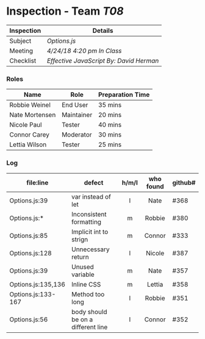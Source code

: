 # Inspection - Team *T08* 
 
Inspection | Details
----- | -----
Subject | *Options.js*
Meeting | *4/24/18 4:20 pm In Class*
Checklist | *Effective JavaScript By: David Herman*

### Roles
Name | Role | Preparation Time
---- | ---- | ----
 Robbie Weinel|End User|35 mins
 Nate Mortensen|Maintainer |20 mins
 Nicole Paul|Tester|40 mins
 Connor Carey|Moderator|30 mins
 Lettia Wilson | Tester | 25 mins

### Log
file:line | defect | h/m/l | who found | github# 
--- | --- |:---:|:---:| ---
 Options.js:39| var instead of let| l | Nate | #368
 Options.js:*| Inconsistent formatting | m |Robbie| #380
 Options.js:85 | Implicit int to strign | m | Connor| #333
 Options.js:128 | Unnecessary return | l | Nicole| #387
 Options.js:39 | Unused variable |m| Nate | #357
 Options.js:135,136 | Inline CSS | m | Lettia| #358
 Options.js:133-167 | Method too long | l |Robbie| #351
 Options.js:56 | body should be on a different line|l|Connor| #352
 
